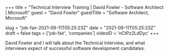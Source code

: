 +++
title = "Technical Interview Training | David Fowler - Software Architect | Microsoft"
guest = "David Fowler"
guestTitle = "Software Architect, Microsoft"

slug = "job-fair-2021-09-11T05:25:23Z"
date = "2021-09-11T05:25:23Z"
draft = false
tags = ['job-fair', 'companies']
videoID = 'nCtPz2LdDyc'
+++

David Fowler and I will talk about the Technical Interview, and what interviews expect of successful software development candidates.
